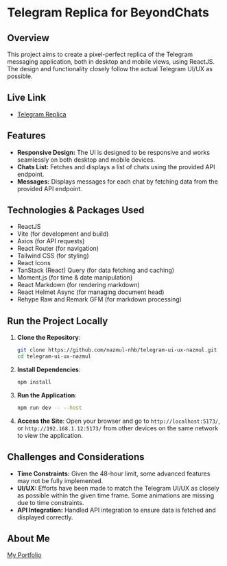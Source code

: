 # Telegram Replica for BeyondChats

## Overview

This project aims to create a pixel-perfect replica of the Telegram messaging application, both in desktop and mobile views, using ReactJS. The design and functionality closely follow the actual Telegram UI/UX as possible.

## Live Link

- [Telegram Replica](https://telegram-replica-nazmul.vercel.app)

## Features

- **Responsive Design:** The UI is designed to be responsive and works seamlessly on both desktop and mobile devices.
- **Chats List:** Fetches and displays a list of chats using the provided API endpoint.
- **Messages:** Displays messages for each chat by fetching data from the provided API endpoint.

## Technologies & Packages Used

- ReactJS
- Vite (for development and build)
- Axios (for API requests)
- React Router (for navigation)
- Tailwind CSS (for styling)
- React Icons
- TanStack (React) Query (for data fetching and caching)
- Moment.js (for time & date manipulation)
- React Markdown (for rendering markdown)
- React Helmet Async (for managing document head)
- Rehype Raw and Remark GFM (for markdown processing)

## Run the Project Locally

1. **Clone the Repository**:

    ```sh
    git clone https://github.com/nazmul-nhb/telegram-ui-ux-nazmul.git
    cd telegram-ui-ux-nazmul
    ```

2. **Install Dependencies**:

    ```sh
    npm install
    ```

3. **Run the Application**:

    ```sh
    npm run dev -- --host
    ```

4. **Access the Site**: Open your browser and go to `http://localhost:5173/`, or `http://192.168.1.12:5173/` from other devices on the same network to view the application.

## Challenges and Considerations

- **Time Constraints:** Given the 48-hour limit, some advanced features may not be fully implemented.
- **UI/UX:** Efforts have been made to match the Telegram UI/UX as closely as possible within the given time frame. Some animations are missing due to time constraints.
- **API Integration:** Handled API integration to ensure data is fetched and displayed correctly.

## About Me

[My Portfolio](https://nazmul-nhb.vercel.app/)

